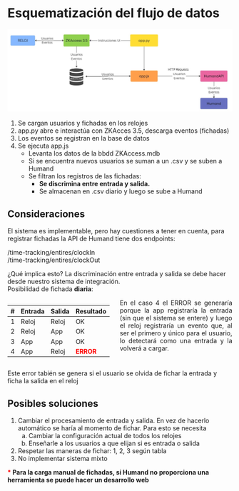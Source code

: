 # Esquematización del flujo de datos

![Esquema](_media/schema.jpg)

1. Se cargan usuarios y fichadas en los relojes
2. app.py abre e interactúa con ZKAcces 3.5, descarga eventos (fichadas)
3. Los eventos se registran en la base de datos
4. Se ejecuta app.js
   - Levanta los datos de la bbdd ZKAccess.mdb
   - Si se encuentra nuevos usuarios se suman a un .csv y se suben a Humand
   - Se filtran los registros de las fichadas:
     - **Se discrimina entre entrada y salida.**
     - Se almacenan en .csv diario y luego se sube a Humand

## Consideraciones

<p>El sistema es implementable, pero hay cuestiones a tener en cuenta, para registrar fichadas la API de Humand tiene dos endpoints: </p>
/time-tracking/entires/clockIn<br />
/time-tracking/entires/clockOut<br />

<p>¿Qué implica esto? La discriminación entre entrada y salida se debe hacer desde nuestro sistema de integración.<br /> Posibilidad de fichada <strong>diaria</strong>:</p>
<div style="display: flex; flex-direction:row; align-items:start; justify-content:center;">
<table >
    <thead>
        <tr>
            <th>#</th>
            <th>Entrada</th>
            <th>Salida</th>
            <th>Resultado</th>
        </tr>
    </thead>
    <tbody>
        <tr>
            <td>1</td>
            <td>Reloj</td>
            <td>Reloj</td>
            <td>OK</td>
        </tr>
        <tr>
            <td>2</td>
            <td>Reloj</td>
            <td>App</td>
            <td>OK</td>
        </tr>
        <tr>
            <td>3</td>
            <td>App</td>
            <td>App</td>
            <td>OK</td>
        </tr>
        <tr>
            <td>4</td>
            <td>App</td>
            <td>Reloj</td>
            <td><strong style="color: red;">ERROR</strong></td>
        </tr>
    </tbody>
</table>
<p style="width:100%; margin:0; text-align:justify;">En el caso 4 el ERROR se generaría porque la app registraría la entrada (sin que el sistema se entere) y luego el reloj registraría un evento que, al ser el primero y único para el usuario, lo detectará como una entrada y la volverá a cargar.</p>
</div>
<p>Este error tabién se genera si el usuario se olvida de fichar la entrada y ficha la salida en el reloj </p>

## Posibles soluciones
<ol>
    <li>
        Cambiar el procesamiento de entrada y salida. En vez de hacerlo automático se haría al momento de fichar. Para esto se necesita 
        <ol type="a">
            <li>Cambiar la configuración actual de todos los relojes</li>
            <li>Enseñarle a los usuarios a que elijan si es entrada o salida</li>
        </ol>
    </li>
    <li>
        Respetar las maneras de fichar: 1, 2, 3 según tabla
    </li>
    <li>
        No implementar sistema mixto
    </li>
</ol>

<p style="font-weight: 700;"><span style="color: red;">*</span> Para la carga manual de fichadas, si Humand no proporciona una herramienta se puede hacer un desarrollo web</p>